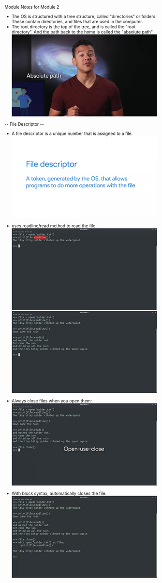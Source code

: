 Module Notes for Module 2

- The OS is structured with a tree structure, called "directories" or folders. These contain directories,
and files that are used in the computer.
- The root directory is the top of the tree, and is called the "root directory". And the path back to the home
is called the "absolute path".
![absolute path](<Screenshot (442).png>)

-- File Descriptor --
- A file descriptor is a unique number that is assigned to a file.
![File Descriptor](<Screenshot (453).png>)
- uses readline/read method to read the file.
![readline method](<Screenshot (454).png>)
![read method](<Screenshot (456).png>)

- Always close files when you open them:
![open-close method](<Screenshot (457).png>)
- With block syntax, automatically closes the file.
![with method in opening file](<Screenshot (458).png>)